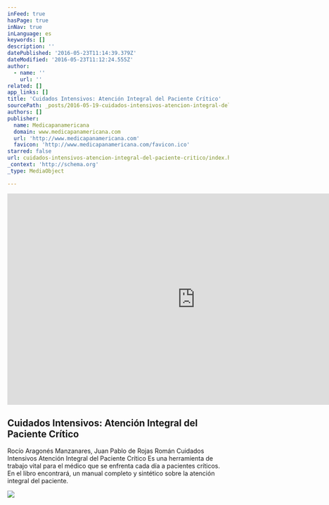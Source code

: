 ```yaml
---
inFeed: true
hasPage: true
inNav: true
inLanguage: es
keywords: []
description: ''
datePublished: '2016-05-23T11:14:39.379Z'
dateModified: '2016-05-23T11:12:24.555Z'
author:
  - name: ''
    url: ''
related: []
app_links: []
title: 'Cuidados Intensivos: Atención Integral del Paciente Crítico'
sourcePath: _posts/2016-05-19-cuidados-intensivos-atencion-integral-del-paciente-critico.md
authors: []
publisher:
  name: Medicapanamericana
  domain: www.medicapanamericana.com
  url: 'http://www.medicapanamericana.com'
  favicon: 'http://www.medicapanamericana.com/favicon.ico'
starred: false
url: cuidados-intensivos-atencion-integral-del-paciente-critico/index.html
_context: 'http://schema.org'
_type: MediaObject

---
```

<iframe width="854" height="480" src="https://www.youtube.com/embed/cty8iyOWXe0" frameborder="0" allowfullscreen="" style=""></iframe>

<article style=""><h1>Cuidados Intensivos: Atención Integral del Paciente Crítico</h1><p>Rocío Aragonés Manzanares, Juan Pablo de Rojas Román Cuidados Intensivos Atención Integral del Paciente Crítico Es una herramienta de trabajo vital para el médico que se enfrenta cada día a pacientes críticos. En el libro encontrará, un manual completo y sintético sobre la atención integral del paciente.</p><img src="https://s3-us-west-2.amazonaws.com/the-grid-img/p/41d51ab0a03d7b5806e71b9524b44984a7730ab7.png" /></article>